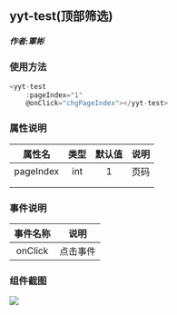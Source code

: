 ## yyt-test(顶部筛选)

##### 作者:覃彬
### 使用方法

```javascript
<yyt-test
	:pageIndex="1"
	@onClick="chgPageIndex"></yyt-test>
```

### 属性说明

|  属性名   | 类型 | 默认值 | 说明 |
| :-------: | :--: | :----: | :--: |
| pageIndex | int  |   1    | 页码 |
|           |      |        |      |
|           |      |        |      |

### 事件说明

| 事件名称 |   说明   |
| :------: | :------: |
| onClick  | 点击事件 |

### 组件截图
![](https://pic.cwyyt.cn/upload/img/20200424/100223223_yyt-test.png)